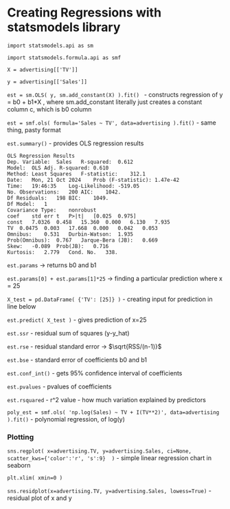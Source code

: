 # Creating Regressions with statsmodels library 

`import statsmodels.api as sm`

`import statsmodels.formula.api as smf`

`X = advertising[['TV']]`

`y = advertising[['Sales']]`

`est = sm.OLS( y, sm.add_constant(X) ).fit() ` - constructs regression of y = b0 + b1*X , where sm.add_constant literally just creates a constant column c, which is b0 column 

`est = smf.ols( formula='Sales ~ TV', data=advertising ).fit()` - same thing, pasty format

`est.summary()` - provides OLS regression results 

```
OLS Regression Results
Dep. Variable:	Sales	R-squared:	0.612
Model:	OLS	Adj. R-squared:	0.610
Method:	Least Squares	F-statistic:	312.1
Date:	Mon, 21 Oct 2024	Prob (F-statistic):	1.47e-42
Time:	19:46:35	Log-Likelihood:	-519.05
No. Observations:	200	AIC:	1042.
Df Residuals:	198	BIC:	1049.
Df Model:	1		
Covariance Type:	nonrobust		
coef	std err	t	P>|t|	[0.025	0.975]
const	7.0326	0.458	15.360	0.000	6.130	7.935
TV	0.0475	0.003	17.668	0.000	0.042	0.053
Omnibus:	0.531	Durbin-Watson:	1.935
Prob(Omnibus):	0.767	Jarque-Bera (JB):	0.669
Skew:	-0.089	Prob(JB):	0.716
Kurtosis:	2.779	Cond. No.	338.

```

`est.params` -> returns b0 and b1

`est.params[0] + est.params[1]*25` -> finding a particular prediction where x = 25  

`X_test = pd.DataFrame( {'TV': [25]} )` - creating input for prediction in line below

`est.predict( X_test )` - gives prediction of x=25

`est.ssr` - residual sum of squares (y-y_hat)

`est.rse` - residual standard error -> $\sqrt{RSS/(n-1)}$

`est.bse` - standard error of coefficients b0 and b1  

`est.conf_int()` - gets 95% confidence interval of coefficients 

`est.pvalues` - pvalues of coefficients 

`est.rsquared` - r^2 value - how much variation explained by predictors 

`poly_est = smf.ols( 'np.log(Sales) ~ TV + I(TV**2)', data=advertising ).fit()` - polynomial regression, of log(y)




### Plotting

`sns.regplot( x=advertising.TV, y=advertising.Sales, ci=None, scatter_kws={'color':'r', 's':9}  )` - simple linear regression chart in seaborn  

`plt.xlim( xmin=0 )` 

`sns.residplot(x=advertising.TV, y=advertising.Sales, lowess=True)` - residual plot of x and y 




